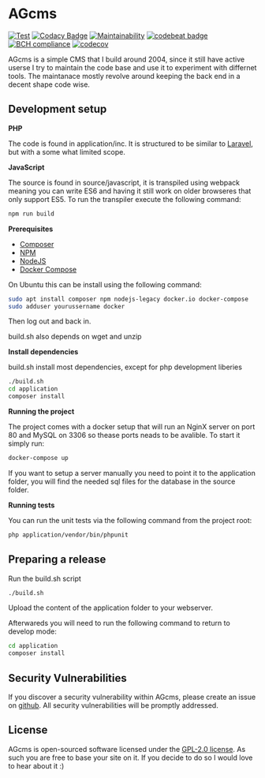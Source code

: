 # AGcms

[![Test](https://github.com/AJenbo/agcms/actions/workflows/test.yml/badge.svg)](https://github.com/AJenbo/agcms/actions/workflows/test.yml)
[![Codacy Badge](https://app.codacy.com/project/badge/Grade/5d172d5d3df840c4bf958fed492d54b5)](https://www.codacy.com/gh/AJenbo/agcms/dashboard?utm_source=github.com&amp;utm_medium=referral&amp;utm_content=AJenbo/agcms&amp;utm_campaign=Badge_Grade)
[![Maintainability](https://api.codeclimate.com/v1/badges/9fe78b598a206a6162d7/maintainability)](https://codeclimate.com/github/AJenbo/agcms/maintainability)
[![codebeat badge](https://codebeat.co/badges/16e1065d-d41c-4082-a86c-22af842274f1)](https://codebeat.co/projects/github-com-ajenbo-agcms-master)
[![BCH compliance](https://bettercodehub.com/edge/badge/AJenbo/agcms?branch=master)](https://bettercodehub.com/)
[![codecov](https://codecov.io/gh/AJenbo/agcms/branch/master/graph/badge.svg?token=hFHGd8QVSo)](https://codecov.io/gh/AJenbo/agcms)

AGcms is a simple CMS that I build around 2004, since it still have active userse I try to maintain the code base and use it to experiment with differnet tools. The maintanace mostly revolve around keeping the back end in a decent shape code wise.

## Development setup

**PHP**

The code is found in application/inc. It is structured to be similar to [Laravel](https://laravel.com/), but with a some what limited scope.

**JavaScript**

The source is found in source/javascript, it is transpiled using webpack meaning you can write ES6 and having it still work on older browseres that only support ES5. To run the transpiler execute the following command:
```bash
npm run build
```

**Prerequisites**
* [Composer](https://getcomposer.org/download/)
* [NPM](https://www.npmjs.com/get-npm)
* [NodeJS](https://nodejs.org/en/)
* [Docker Compose](https://docs.docker.com/compose/)

On Ubuntu this can be install using the following command:
```bash
sudo apt install composer npm nodejs-legacy docker.io docker-compose
sudo adduser yourussername docker
```
Then log out and back in.

build.sh also depends on wget and unzip

**Install dependencies**

build.sh install most dependencies, except for php development liberies
```bash
./build.sh
cd application
composer install
```

**Running the project**

The project comes with a docker setup that will run an NginX server on port 80 and MySQL on 3306 so thease ports neads to be avalible. To start it simply run:
```bash
docker-compose up
```

If you want to setup a server manually you need to point it to the application folder, you will find the needed sql files for the database in the source folder.

**Running tests**

You can run the unit tests via the following command from the project root:
```bash
php application/vendor/bin/phpunit
```

## Preparing a release
Run the build.sh script
```bash
./build.sh
```
Upload the content of the application folder to your webserver.

Afterwareds you will need to run the following command to return to develop mode:
```bash
cd application
composer install
```

## Security Vulnerabilities

If you discover a security vulnerability within AGcms, please create an issue on [github](https://github.com/AJenbo/agcms/issues). All security vulnerabilities will be promptly addressed.

## License

AGcms is open-sourced software licensed under the [GPL-2.0 license](https://opensource.org/licenses/GPL-2.0). As such you are free to base your site on it. If you decide to do so I would love to hear about it :)
